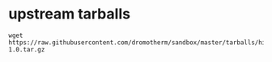 # upstream tarballs

```
wget https://raw.githubusercontent.com/dromotherm/sandbox/master/tarballs/hithere-1.0.tar.gz
```
